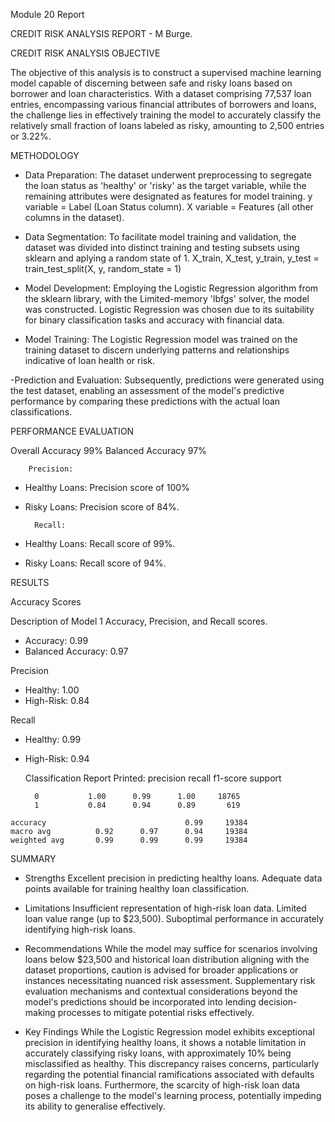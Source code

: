 Module 20 Report


CREDIT RISK ANALYSIS REPORT - M Burge.



CREDIT RISK ANALYSIS OBJECTIVE

The objective of this analysis is to construct a supervised machine learning model capable of discerning between safe and risky loans based on borrower and loan characteristics. With a dataset comprising 77,537 loan entries, encompassing various financial attributes of borrowers and loans, the challenge lies in effectively training the model to accurately classify the relatively small fraction of loans labeled as risky, amounting to 2,500 entries or 3.22%.



METHODOLOGY

- Data Preparation: 
The dataset underwent preprocessing to segregate the loan status as 'healthy' or 'risky' as the target variable, while the remaining attributes were designated as features for model training.
y variable = Label (Loan Status column).
X variable = Features (all other columns in the dataset).

- Data Segmentation: 
To facilitate model training and validation, the dataset was divided into distinct training and testing subsets using sklearn and aplying a random state of 1.
X_train, X_test, y_train, y_test = train_test_split(X, y, random_state = 1)

- Model Development: 
Employing the Logistic Regression algorithm from the sklearn library, with the Limited-memory 'lbfgs' solver, the model was constructed. Logistic Regression was chosen due to its suitability for binary classification tasks and accuracy with financial data.

- Model Training: 
The Logistic Regression model was trained on the training dataset to discern underlying patterns and relationships indicative of loan health or risk.

-Prediction and Evaluation: 
Subsequently, predictions were generated using the test dataset, enabling an assessment of the model's predictive performance by comparing these predictions with the actual loan classifications.



PERFORMANCE EVALUATION

Overall Accuracy 99%
Balanced Accuracy 97%

        Precision:
- Healthy Loans: Precision score of 100%
- Risky Loans:   Precision score of 84%.

        Recall:
- Healthy Loans: Recall score of 99%.
- Risky Loans:   Recall score of 94%.



RESULTS

Accuracy Scores

Description of Model 1 Accuracy, Precision, and Recall scores.

-    Accuracy:          0.99
-    Balanced Accuracy: 0.97
    
 Precision
-    Healthy:           1.00
-    High-Risk:         0.84
    
 Recall
-    Healthy:           0.99
-    High-Risk:         0.94
    
    
      Classification Report Printed:
                  precision    recall  f1-score   support

           0           1.00      0.99      1.00     18765
           1           0.84      0.94      0.89       619

    accuracy                               0.99     19384
    macro avg          0.92      0.97      0.94     19384
    weighted avg       0.99      0.99      0.99     19384




SUMMARY

- Strengths
Excellent precision in predicting healthy loans.
Adequate data points available for training healthy loan classification.

- Limitations
Insufficient representation of high-risk loan data.
Limited loan value range (up to $23,500).
Suboptimal performance in accurately identifying high-risk loans.

- Recommendations
While the model may suffice for scenarios involving loans below $23,500 and historical loan distribution aligning with the dataset proportions, caution is advised for broader applications or instances necessitating nuanced risk assessment. Supplementary risk evaluation mechanisms and contextual considerations beyond the model's predictions should be incorporated into lending decision-making processes to mitigate potential risks effectively. 

- Key Findings
While the Logistic Regression model exhibits exceptional precision in identifying healthy loans, it shows a notable limitation in accurately classifying risky loans, with approximately 10% being misclassified as healthy. This discrepancy raises concerns, particularly regarding the potential financial ramifications associated with defaults on high-risk loans. Furthermore, the scarcity of high-risk loan data poses a challenge to the model's learning process, potentially impeding its ability to generalise effectively.
